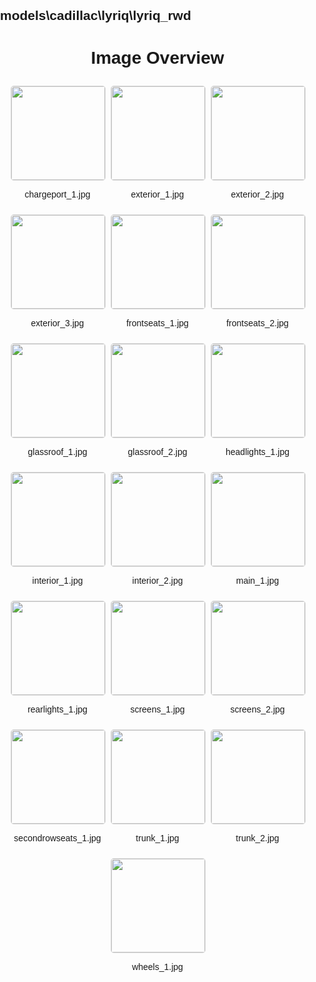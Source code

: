 ## models\cadillac\lyriq\lyriq_rwd
<style>
    body {
        font-family: Arial, sans-serif;
        margin: 0;
        padding: 0;
    }
    .image-gallery {
        display: flex;
        flex-wrap: wrap;
        gap: 10px;
        justify-content: center;
        padding: 10px;
    }
    .image-gallery img {
        width: 150px;
        height: auto;
        border: 1px solid #ddd;
        border-radius: 5px;
    }
    .image-gallery div {
        flex: 1 1 calc(33.333% - 20px); /* Three images per row on large screens */
        max-width: 150px;
        text-align: center;
    }
    @media (max-width: 768px) {
        .image-gallery div {
            flex: 1 1 calc(50% - 20px); /* Two images per row on medium screens */
        }
    }
    @media (max-width: 480px) {
        .image-gallery div {
            flex: 1 1 100%; /* One image per row on small screens */
        }
    }
</style>
<h1 style ="text-align: center;"> Image Overview </h1> <div class="image-gallery">
<div>
<img src="https://media.evkx.net/multimedia/models/cadillac/lyriq/lyriq_rwd/chargeport_1_st.jpg">
<p>chargeport_1.jpg</p>
</div>
<div>
<img src="https://media.evkx.net/multimedia/models/cadillac/lyriq/lyriq_rwd/exterior_1_st.jpg">
<p>exterior_1.jpg</p>
</div>
<div>
<img src="https://media.evkx.net/multimedia/models/cadillac/lyriq/lyriq_rwd/exterior_2_st.jpg">
<p>exterior_2.jpg</p>
</div>
<div>
<img src="https://media.evkx.net/multimedia/models/cadillac/lyriq/lyriq_rwd/exterior_3_st.jpg">
<p>exterior_3.jpg</p>
</div>
<div>
<img src="https://media.evkx.net/multimedia/models/cadillac/lyriq/lyriq_rwd/frontseats_1_st.jpg">
<p>frontseats_1.jpg</p>
</div>
<div>
<img src="https://media.evkx.net/multimedia/models/cadillac/lyriq/lyriq_rwd/frontseats_2_st.jpg">
<p>frontseats_2.jpg</p>
</div>
<div>
<img src="https://media.evkx.net/multimedia/models/cadillac/lyriq/lyriq_rwd/glassroof_1_st.jpg">
<p>glassroof_1.jpg</p>
</div>
<div>
<img src="https://media.evkx.net/multimedia/models/cadillac/lyriq/lyriq_rwd/glassroof_2_st.jpg">
<p>glassroof_2.jpg</p>
</div>
<div>
<img src="https://media.evkx.net/multimedia/models/cadillac/lyriq/lyriq_rwd/headlights_1_st.jpg">
<p>headlights_1.jpg</p>
</div>
<div>
<img src="https://media.evkx.net/multimedia/models/cadillac/lyriq/lyriq_rwd/interior_1_st.jpg">
<p>interior_1.jpg</p>
</div>
<div>
<img src="https://media.evkx.net/multimedia/models/cadillac/lyriq/lyriq_rwd/interior_2_st.jpg">
<p>interior_2.jpg</p>
</div>
<div>
<img src="https://media.evkx.net/multimedia/models/cadillac/lyriq/lyriq_rwd/main_1_st.jpg">
<p>main_1.jpg</p>
</div>
<div>
<img src="https://media.evkx.net/multimedia/models/cadillac/lyriq/lyriq_rwd/rearlights_1_st.jpg">
<p>rearlights_1.jpg</p>
</div>
<div>
<img src="https://media.evkx.net/multimedia/models/cadillac/lyriq/lyriq_rwd/screens_1_st.jpg">
<p>screens_1.jpg</p>
</div>
<div>
<img src="https://media.evkx.net/multimedia/models/cadillac/lyriq/lyriq_rwd/screens_2_st.jpg">
<p>screens_2.jpg</p>
</div>
<div>
<img src="https://media.evkx.net/multimedia/models/cadillac/lyriq/lyriq_rwd/secondrowseats_1_st.jpg">
<p>secondrowseats_1.jpg</p>
</div>
<div>
<img src="https://media.evkx.net/multimedia/models/cadillac/lyriq/lyriq_rwd/trunk_1_st.jpg">
<p>trunk_1.jpg</p>
</div>
<div>
<img src="https://media.evkx.net/multimedia/models/cadillac/lyriq/lyriq_rwd/trunk_2_st.jpg">
<p>trunk_2.jpg</p>
</div>
<div>
<img src="https://media.evkx.net/multimedia/models/cadillac/lyriq/lyriq_rwd/wheels_1_st.jpg">
<p>wheels_1.jpg</p>
</div>
</div>
